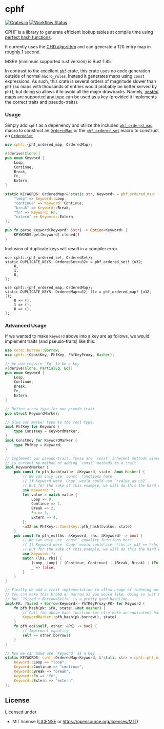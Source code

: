 # cphf
[![Crates.io](https://img.shields.io/crates/v/cphf.svg)](https://crates.io/crates/cphf)
[![Workflow Status](https://github.com/Daniel-Aaron-Bloom/cphf-rs/workflows/CI/badge.svg)](https://github.com/Daniel-Aaron-Bloom/cphf-rs/actions?query=workflow%3A%22CI%22)

CPHF is a library to generate efficient lookup tables at compile time using
[perfect hash functions](http://en.wikipedia.org/wiki/Perfect_hash_function).

It currently uses the
[CHD algorithm](http://cmph.sourceforge.net/papers/esa09.pdf) and can generate
a 120 entry map in roughly 1 second.

MSRV (minimum supported rust version) is Rust 1.85.

In contrast to the excellent [`phf`](https://github.com/rust-phf/rust-phf/) crate, this crate
uses no code generation outside of normal `macro_rules`.  Instead it generates maps using `const` expressions.
As such, this crate is several orders of magnitude slower than `phf` (so maps with thousands of entries would probably be
better served by `phf`), but doing so allows it to avoid all the major drawbacks. Namely, [nested maps](https://github.com/rust-phf/rust-phf/issues/183) are supported [any type](https://github.com/rust-phf/rust-phf/issues/196) can be used as a key (provided it implements the correct traits and pseudo-traits).

### Usage

Simply add `cphf` as a depenency and utilize the included [`phf_ordered_map`] macro to construct an [`OrderedMap`]
or the [`phf_ordered_set`] macro to construct an [`OrderedSet`]

```rust
use cphf::{phf_ordered_map, OrderedMap};

#[derive(Clone)]
pub enum Keyword {
    Loop,
    Continue,
    Break,
    Fn,
    Extern,
}

static KEYWORDS: OrderedMap<&'static str, Keyword> = phf_ordered_map! {&'static str, Keyword;
    "loop" => Keyword::Loop,
    "continue" => Keyword::Continue,
    "break" => Keyword::Break,
    "fn" => Keyword::Fn,
    "extern" => Keyword::Extern,
};

pub fn parse_keyword(keyword: &str) -> Option<Keyword> {
    KEYWORDS.get(keyword).cloned()
}
```

Inclusion of duplicate keys will result in a compiler error.

```compile_fail
use cphf::{phf_ordered_set, OrderedSet};
static DUPLICATE_KEYS: OrderedSet<u32> = phf_ordered_set! {u32;
    0,
    1,
    0,
};
```

```compile_fail
use cphf::{phf_ordered_map, OrderedMap};
static DUPLICATE_KEYS: OrderedMap<u32, ()> = phf_ordered_map! {u32, ();
    0 => (),
    1 => (),
    0 => (),
};
```

### Advanced Usage

If we wanted to make `Keyword` above into a key are as follows, we would implement traits (and pseudo-traits) like this:

```rust
use core::borrow::Borrow;
use cphf::{ConstKey, PhfKey, PhfKeyProxy, Hasher};

// We now require `Eq` to be a key
#[derive(Clone, PartialEq, Eq)]
pub enum Keyword {
    Loop,
    Continue,
    Break,
    Fn,
    Extern,
}

// Define a new type for our pseudo-trait
pub struct KeywordMarker;

// Glue our marker type to the real type.
impl PhfKey for Keyword {
    type ConstKey = KeywordMarker;
}
impl ConstKey for KeywordMarker {
    type PhfKey = Keyword;
}

// Implement our pseudo-trait. These are `const` inherent methods since there
// is current no method of adding `const` methods to a trait
impl KeywordMarker {
    pub const fn pfh_hash(value: &Keyword, state: &mut Hasher) {
        // We can only use `const` functions here
        // If Keyword were `Copy` would could use `*value as u32`
        // But for the sake of this example, we will do this the hard way
        use Keyword::*;
        let value = match value {
            Loop => 0,
            Continue => 1,
            Break => 2,
            Fn => 3,
            Extern => 4,
        };
        <u32 as PhfKey>::ConstKey::pfh_hash(&value, state)
    }
    pub const fn pfh_eq(lhs: &Keyword, rhs: &Keyword) -> bool {
        // We can only use `const` equality functions here
        // If Keyword were `Copy` would could use `*lhs as u32 == *rhs as u32`
        // But for the sake of this example, we will do this the hard way
        use Keyword::*;
        match (lhs, rhs) {
            (Loop, Loop) | (Continue, Continue) | (Break, Break) | (Fn, Fn) | (Extern, Extern) => true,
            _ => false,
        }
    }
}

// Finally we add a trait implementation to allow usage of indexing methods like `get`.
// You can make this broad or narrow as you would like, doing so just modifies what types callers can pass to `OrderedMap::get`,
// but `?Sized + Borrow<Self>` is a pretty good baseline.
impl<PK: ?Sized + Borrow<Keyword>> PhfKeyProxy<PK> for Keyword {
    fn pfh_hash(pk: &PK, state: &mut Hasher) {
        // Call the above hash function (or else make an equivalent hash somehow)
        KeywordMarker::pfh_hash(pk.borrow(), state)
    }
    fn pfh_eq(&self, other: &PK) -> bool {
        // Implement equality
        self == other.borrow()
    }
}

// Now we can make use `Keyword` as a key
static KEYWORDS: cphf::OrderedMap<Keyword, &'static str> = cphf::phf_ordered_map! {Keyword, &'static str;
    Keyword::Loop => "loop",
    Keyword::Continue => "continue",
    Keyword::Break => "break",
    Keyword::Fn => "fn",
    Keyword::Extern => "extern",
};
```


## License

Licensed under 
* MIT license ([LICENSE](LICENSE) or https://opensource.org/licenses/MIT)

[`phf_ordered_map`]: https://docs.rs/cphf/latest/cphf/macro.phf_ordered_map.html "macro cphf::phf_ordered_map"
[`phf_ordered_set`]: https://docs.rs/cphf/latest/cphf/macro.phf_ordered_set.html "macro cphf::phf_ordered_set"
[`OrderedSet`]: https://docs.rs/cphf/latest/cphf/struct.OrderedSet.html "struct cphf::OrderedSet"
[`OrderedMap`]: https://docs.rs/cphf/latest/cphf/struct.OrderedMap.html "struct cphf::OrderedMap"
